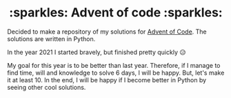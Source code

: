 <h1 align="center">:sparkles: Advent of code :sparkles:</h1>

Decided to make a repository of my solutions for [Advent of Code](https://adventofcode.com/). The solutions are written in Python.

In the year 2021 I started bravely, but finished pretty quickly 😥


My goal for this year is to be better than last year. Therefore, if I manage to find time, will and knowledge to solve 6 days, I will be happy. But, let's make it at least 10. In the end, I will be happy if I become better in Python by seeing other cool solutions.
